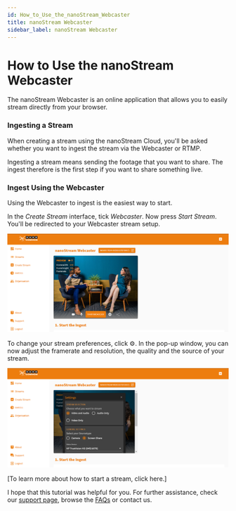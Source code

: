 ```yaml
---
id: How_to_Use_the_nanoStream_Webcaster
title: nanoStream Webcaster
sidebar_label: nanoStream Webcaster
---
```


# How to Use the nanoStream Webcaster

The nanoStream Webcaster is an online application that allows you to easily stream directly from your browser.

### Ingesting a Stream

When creating a stream using the nanoStream Cloud, you'll be asked whether you want to ingest the stream via the Webcaster or RTMP.

Ingesting a stream means sending the footage that you want to share. The ingest therefore is the first step if you want to share something live.

### Ingest Using the Webcaster

Using the Webcaster to ingest is the easiest way to start.

In the *Create Stream* interface, tick *Webcaster*. Now press *Start Stream*. You'll be redirected to your Webcaster stream setup.

![webcaster](assets/webcaster.png)

To change your stream preferences, click :gear:. In the pop-up window, you can now adjust the framerate and resolution, the quality and the source of your stream.

![webcaster-settings](assets/webcaster-settings.png)

[To learn more about how to start a stream, click here.] 

I hope that this tutorial was helpful for you. For further assistance, check our [support page](https://docs.nanocosmos.de/), browse the [FAQs](https://docs.nanocosmos.de/docs/faq/faq_streaming/) or contact us.